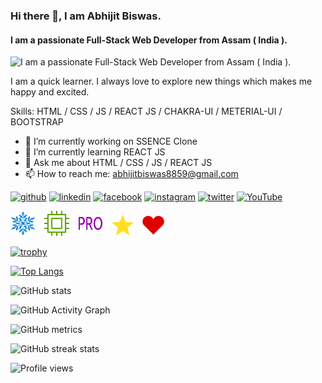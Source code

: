 ### Hi there 👋, I am Abhijit Biswas.
#### I am a passionate Full-Stack Web Developer from Assam ( India ).
![I am a passionate Full-Stack Web Developer from Assam ( India ).](https://file.mockplus.com/image/2018/09/ab8ebe26-a88f-4c14-aafb-0a12f18eada2.jpg)

I am a quick learner. I always love to explore new things which makes me happy and excited.

Skills: HTML / CSS / JS / REACT JS / CHAKRA-UI / METERIAL-UI / BOOTSTRAP

- 🔭 I’m currently working on SSENCE Clone 
- 🌱 I’m currently learning REACT JS 
- 💬 Ask me about HTML / CSS / JS / REACT JS 
- 📫 How to reach me: abhijitbiswas8859@gmail.com 


[<img src='https://cdn.jsdelivr.net/npm/simple-icons@3.0.1/icons/github.svg' alt='github' height='40'>](https://github.com/abhijitnr)  [<img src='https://cdn.jsdelivr.net/npm/simple-icons@3.0.1/icons/linkedin.svg' alt='linkedin' height='40'>](https://www.linkedin.com/in/https://www.linkedin.com/in/abhijit-biswas-3b6586162//)  [<img src='https://cdn.jsdelivr.net/npm/simple-icons@3.0.1/icons/facebook.svg' alt='facebook' height='40'>](https://www.facebook.com/https://www.facebook.com/profile.php?id=100017402582830)  [<img src='https://cdn.jsdelivr.net/npm/simple-icons@3.0.1/icons/instagram.svg' alt='instagram' height='40'>](https://www.instagram.com/https://www.instagram.com/abhijit.gyans//)  [<img src='https://cdn.jsdelivr.net/npm/simple-icons@3.0.1/icons/twitter.svg' alt='twitter' height='40'>](https://twitter.com/https://twitter.com/AbhijitYoutuber)  [<img src='https://cdn.jsdelivr.net/npm/simple-icons@3.0.1/icons/youtube.svg' alt='YouTube' height='40'>](https://www.youtube.com/channel/https://www.youtube.com/c/GYANSforGYANI)  

<a href='https://archiveprogram.github.com/'><img src='https://raw.githubusercontent.com/acervenky/animated-github-badges/master/assets/acbadge.gif' width='40' height='40'></a> <a href='https://docs.github.com/en/developers'><img src='https://raw.githubusercontent.com/acervenky/animated-github-badges/master/assets/devbadge.gif' width='40' height='40'></a> <a href='https://github.com/pricing'><img src='https://raw.githubusercontent.com/acervenky/animated-github-badges/master/assets/pro.gif' width='40' height='40'></a> <a href='https://stars.github.com/'><img src='https://raw.githubusercontent.com/acervenky/animated-github-badges/master/assets/starbadge.gif' width='35' height='35'></a> <a href='https://docs.github.com/en/github/supporting-the-open-source-community-with-github-sponsors'><img src='https://raw.githubusercontent.com/acervenky/animated-github-badges/master/assets/sponsorbadge.gif' width='35' height='35'></a> 

[![trophy](https://github-profile-trophy.vercel.app/?username=abhijitnr)](https://github.com/ryo-ma/github-profile-trophy)

[![Top Langs](https://github-readme-stats.vercel.app/api/top-langs/?username=abhijitnr)](https://github.com/anuraghazra/github-readme-stats)

![GitHub stats](https://github-readme-stats.vercel.app/api?username=abhijitnr&show_icons=true&count_private=true)  

![GitHub Activity Graph](https://activity-graph.herokuapp.com/graph?username=abhijitnr)  

![GitHub metrics](https://metrics.lecoq.io/abhijitnr)  

![GitHub streak stats](https://github-readme-streak-stats.herokuapp.com/?user=abhijitnr)  

![Profile views](https://gpvc.arturio.dev/abhijitnr)  
